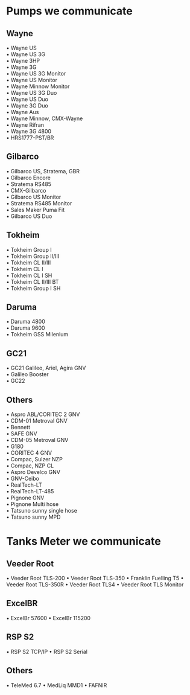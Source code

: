 # Pumps we communicate #

## Wayne ##			
			
• Wayne US			
• Wayne US 3G			
• Wayne 3HP			
• Wayne 3G			
• Wayne US 3G Monitor			
• Wayne US Monitor			
• Wayne Minnow Monitor			
• Wayne US 3G Duo			
• Wayne US Duo			
• Wayne 3G Duo			
• Wayne Aus			
• Wayne Minnow, CMX-Wayne			
• Wayne Rifran			
• Wayne 3G 4800			
• HRS1777-PST/BR			
			
## Gilbarco ##			
			
• Gilbarco US, Stratema, GBR			
• Gilbarco Encore			
• Stratema RS485			
• CMX-Gilbarco 			
• Gilbarco US Monitor			
• Stratema RS485 Monitor			
• Sales Maker Puma Fit 			
• Gilbarco US Duo			

## Tokheim ##			
			
• Tokheim Group I			
• Tokheim Group II/III			
• Tokheim CL II/III			
• Tokheim CL I			
• Tokheim CL I SH			
• Tokheim CL II/III BT			
• Tokheim Group I SH

## Daruma ##			
			
• Daruma 4800			
• Daruma 9600			
• Tokheim GSS Milenium 			

## GC21 ##			
			
• GC21 Galileo, Ariel, Agira GNV			
• Galileo Booster			
• GC22 			

## Others	##		
			
• Aspro ABL/CORITEC 2 GNV			
• CDM-01 Metroval GNV			
• Bennett			
• SAFE GNV			
• CDM-05 Metroval GNV			
• G180			
• CORITEC 4 GNV			
• Compac, Sulzer NZP			
• Compac, NZP CL			
• Aspro Develco GNV			
• GNV-Ceibo			
• RealTech-LT			
• RealTech-LT-485			
• Pignone GNV			
• Pignone Multi hose			
• Tatsuno sunny single hose			
• Tatsuno sunny MPD			

# Tanks Meter we communicate #

## Veeder Root ##

• Veeder Root TLS-200
• Veeder Root TLS-350
• Franklin Fuelling T5
• Veeder Root TLS-350R
• Veeder Root TLS4
• Veeder Root TLS Monitor

## ExcelBR ##

• ExcelBr 57600
• ExcelBr 115200

## RSP S2 ##

• RSP S2 TCP/IP
• RSP S2 Serial

## Others ##

• TeleMed 6.7
• MedLiq MMD1
• FAFNIR
